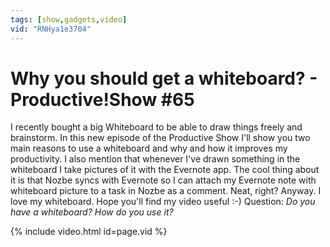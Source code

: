 ```yaml
---
tags: [show,gadgets,video]
vid: "RNHya1e3704"
---
```


# Why you should get a whiteboard? - Productive!Show #65


I recently bought a big Whiteboard to be able to draw things freely and brainstorm. In this new episode of the Productive Show I'll show you two main reasons to use a whiteboard and why and how it improves my productivity. I also mention that whenever I've drawn something in the whiteboard I take pictures of it with the Evernote app. The cool thing about it is that Nozbe syncs with Evernote so I can attach my Evernote note with whiteboard picture to a task in Nozbe as a comment. Neat, right? Anyway. I love my whiteboard. Hope you'll find my video useful :-) Question: *Do you have a whiteboard? How do you use it?*


{% include video.html id=page.vid %}

<!--More-->


[n]: https://michael.gratis/nozbe